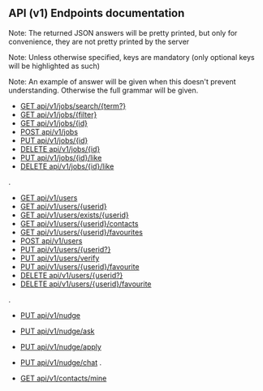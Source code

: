 ## API (v1) Endpoints documentation

Note: The returned JSON answers will be pretty printed, but only for convenience, they are not pretty printed by the server

Note: Unless otherwise specified, keys are mandatory (only optional keys will be highlighted as such)

Note: An example of answer will be given when this doesn't prevent understanding. Otherwise the full grammar will be given.

- [GET     api/v1/jobs/search/{term?}](xf1001)
- [GET     api/v1/jobs/{filter}](xf1830)
- [GET     api/v1/jobs/{id}](xf1837)
- [POST    api/v1/jobs](xf1306)
- [PUT     api/v1/jobs/{id}](xf1528)
- [DELETE  api/v1/jobs/{id}](xf1554)
- [PUT     api/v1/jobs/{id}/like](xf1634)
- [DELETE  api/v1/jobs/{id}/like](xf1649)

.

- [GET     api/v1/users](xf1826)
- [GET     api/v1/users/{userid}](xf1825)
- [GET     api/v1/users/exists/{userid}](xf1841)
- [GET     api/v1/users/{userid}/contacts](xf1844)
- [GET     api/v1/users/{userid}/favourites](xf1848)
- [POST    api/v1/users](xf1905)
- [PUT     api/v1/users/{userid?}](xf2250)
- [PUT     api/v1/users/verify](xf1827)
- [PUT     api/v1/users/{userid}/favourite](xf1856)
- [DELETE  api/v1/users/{userid?}](xf0937)
- [DELETE  api/v1/users/{userid}/favourite](xf1201)

.

- [PUT     api/v1/nudge](xf1251)
- [PUT     api/v1/nudge/ask](xf1408)
- [PUT     api/v1/nudge/apply](xf1428)
- [PUT     api/v1/nudge/chat](xf1443)
.

- [GET     api/v1/contacts/mine](xf1901)